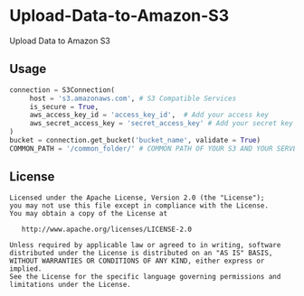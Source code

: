 # Upload-Data-to-Amazon-S3
Upload Data to Amazon S3

Usage
-------
```python
connection = S3Connection(
     host = 's3.amazonaws.com', # S3 Compatible Services
     is_secure = True,
     aws_access_key_id = 'access_key_id',  # Add your access key
     aws_secret_access_key = 'secret_access_key' # Add your secret key
)
bucket = connection.get_bucket('bucket_name', validate = True)
COMMON_PATH = '/common_folder/' # COMMON PATH OF YOUR S3 AND YOUR SERVER
```

License
-------

    Licensed under the Apache License, Version 2.0 (the "License");
    you may not use this file except in compliance with the License.
    You may obtain a copy of the License at

       http://www.apache.org/licenses/LICENSE-2.0

    Unless required by applicable law or agreed to in writing, software
    distributed under the License is distributed on an "AS IS" BASIS,
    WITHOUT WARRANTIES OR CONDITIONS OF ANY KIND, either express or implied.
    See the License for the specific language governing permissions and
    limitations under the License.


 [1]: http://square.github.io/okhttp
 [2]: https://github.com/square/okhttp/wiki
 [3]: https://search.maven.org/remote_content?g=com.squareup.okhttp&a=okhttp&v=LATEST
 [4]: https://search.maven.org/remote_content?g=com.squareup.okhttp&a=mockwebserver&v=LATEST
 [snap]: https://oss.sonatype.org/content/repositories/snapshots/
